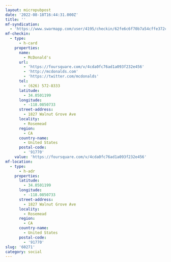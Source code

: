 ```yaml
---
layout: micropubpost
date: '2022-08-18T16:44:31.000Z'
title: ''
mf-syndication:
  - 'https://www.swarmapp.com/user/4195/checkin/62fe6c6f70b7a54cffe372c3'
mf-checkin:
  - type:
      - h-card
    properties:
      name:
        - McDonald's
      url:
        - 'https://foursquare.com/v/4cda0fc76ad1a093f232e456'
        - 'http://mcdonalds.com'
        - 'https://twitter.com/mcdonalds'
      tel:
        - (626) 572-8333
      latitude:
        - 34.0501199
      longitude:
        - -118.0850733
      street-address:
        - 1827 Walnut Grove Ave
      locality:
        - Rosemead
      region:
        - CA
      country-name:
        - United States
      postal-code:
        - '91770'
    value: 'https://foursquare.com/v/4cda0fc76ad1a093f232e456'
mf-location:
  - type:
      - h-adr
    properties:
      latitude:
        - 34.0501199
      longitude:
        - -118.0850733
      street-address:
        - 1827 Walnut Grove Ave
      locality:
        - Rosemead
      region:
        - CA
      country-name:
        - United States
      postal-code:
        - '91770'
slug: '60271'
category: social
---
```

